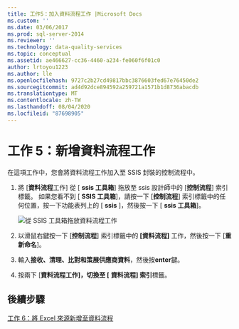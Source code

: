 ```yaml
---
title: 工作5：加入資料流程工作 |Microsoft Docs
ms.custom: ''
ms.date: 03/06/2017
ms.prod: sql-server-2014
ms.reviewer: ''
ms.technology: data-quality-services
ms.topic: conceptual
ms.assetid: ae466627-cc36-4460-a234-fe060f6f01c0
author: lrtoyou1223
ms.author: lle
ms.openlocfilehash: 9727c2b27cd49817bbc3876603fed67e76450de2
ms.sourcegitcommit: ad4d92dce894592a259721a1571b1d8736abacdb
ms.translationtype: MT
ms.contentlocale: zh-TW
ms.lasthandoff: 08/04/2020
ms.locfileid: "87698905"
---
```

# <a name="task-5-adding-data-flow-task"></a>工作 5：新增資料流程工作
  在這項工作中，您會將資料流程工作加入至 SSIS 封裝的控制流程中。  
  
1.  將 [**資料流程**工作] 從 [ **ssis 工具箱**] 拖放至 ssis 設計師中的 [**控制流程**] 索引標籤。 如果您看不到 [ **SSIS 工具箱**]，請按一下 [**控制流程**] 索引標籤中的任何位置，按一下功能表列上的 [ **ssis** ]，然後按一下 [ **ssis 工具箱**]。  
  
     ![從 SSIS 工具箱拖放資料流程工作](../../2014/tutorials/media/et-addingdataflowtask.jpg "從 SSIS 工具箱拖放資料流程工作")  
  
2.  以滑鼠右鍵按一下 [**控制流程**] 索引標籤中的 **[資料流程]** 工作，然後按一下 [**重新命名**]。  
  
3.  輸入**接收、清理、比對和策展供應商資料**，然後按**enter**鍵。  
  
4.  按兩下 [**資料流程工作]，切換至 [** **資料流程] 索引**標籤。  
  
## <a name="next-step"></a>後續步驟  
 [工作 6：將 Excel 來源新增至資料流程](task-6-adding-excel-source-to-the-data-flow.md)  
  
  
